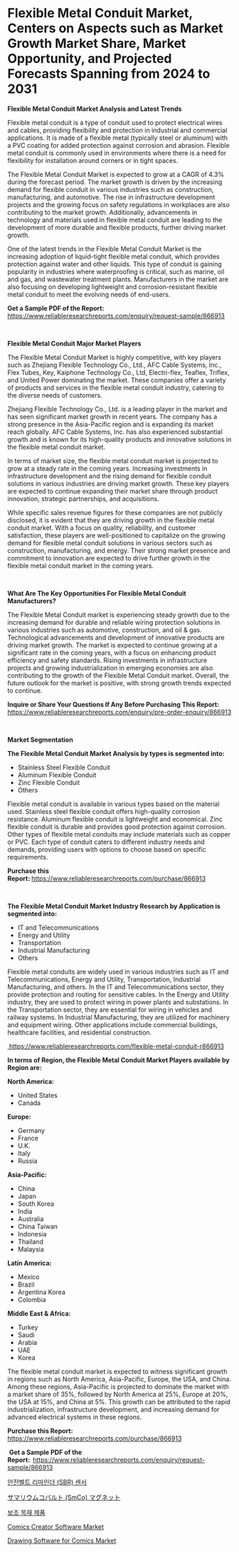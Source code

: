 <p><h1>Flexible Metal Conduit Market, Centers on Aspects such as Market Growth Market Share, Market Opportunity, and Projected Forecasts Spanning from 2024 to 2031</h1></p><p><strong>Flexible Metal Conduit Market Analysis and Latest Trends</strong></p>
<p><p>Flexible metal conduit is a type of conduit used to protect electrical wires and cables, providing flexibility and protection in industrial and commercial applications. It is made of a flexible metal (typically steel or aluminum) with a PVC coating for added protection against corrosion and abrasion. Flexible metal conduit is commonly used in environments where there is a need for flexibility for installation around corners or in tight spaces.</p><p>The Flexible Metal Conduit Market is expected to grow at a CAGR of 4.3% during the forecast period. The market growth is driven by the increasing demand for flexible conduit in various industries such as construction, manufacturing, and automotive. The rise in infrastructure development projects and the growing focus on safety regulations in workplaces are also contributing to the market growth. Additionally, advancements in technology and materials used in flexible metal conduit are leading to the development of more durable and flexible products, further driving market growth.</p><p>One of the latest trends in the Flexible Metal Conduit Market is the increasing adoption of liquid-tight flexible metal conduit, which provides protection against water and other liquids. This type of conduit is gaining popularity in industries where waterproofing is critical, such as marine, oil and gas, and wastewater treatment plants. Manufacturers in the market are also focusing on developing lightweight and corrosion-resistant flexible metal conduit to meet the evolving needs of end-users.</p></p>
<p><strong>Get a Sample PDF of the Report:&nbsp;</strong> <a href="https://www.reliableresearchreports.com/enquiry/request-sample/866913">https://www.reliableresearchreports.com/enquiry/request-sample/866913</a></p>
<p>&nbsp;</p>
<p><strong>Flexible Metal Conduit Major Market Players</strong></p>
<p><p>The Flexible Metal Conduit Market is highly competitive, with key players such as Zhejiang Flexible Technology Co., Ltd., AFC Cable Systems, Inc., Flex Tubes, Key, Kaiphone Technology Co., Ltd, Electri-flex, Teaflex, Triflex, and United Power dominating the market. These companies offer a variety of products and services in the flexible metal conduit industry, catering to the diverse needs of customers.</p><p>Zhejiang Flexible Technology Co., Ltd. is a leading player in the market and has seen significant market growth in recent years. The company has a strong presence in the Asia-Pacific region and is expanding its market reach globally. AFC Cable Systems, Inc. has also experienced substantial growth and is known for its high-quality products and innovative solutions in the flexible metal conduit market.</p><p>In terms of market size, the flexible metal conduit market is projected to grow at a steady rate in the coming years. Increasing investments in infrastructure development and the rising demand for flexible conduit solutions in various industries are driving market growth. These key players are expected to continue expanding their market share through product innovation, strategic partnerships, and acquisitions.</p><p>While specific sales revenue figures for these companies are not publicly disclosed, it is evident that they are driving growth in the flexible metal conduit market. With a focus on quality, reliability, and customer satisfaction, these players are well-positioned to capitalize on the growing demand for flexible metal conduit solutions in various sectors such as construction, manufacturing, and energy. Their strong market presence and commitment to innovation are expected to drive further growth in the flexible metal conduit market in the coming years.</p></p>
<p>&nbsp;</p>
<p><strong>What Are The Key Opportunities For Flexible Metal Conduit Manufacturers?</strong></p>
<p><p>The Flexible Metal Conduit market is experiencing steady growth due to the increasing demand for durable and reliable wiring protection solutions in various industries such as automotive, construction, and oil & gas. Technological advancements and development of innovative products are driving market growth. The market is expected to continue growing at a significant rate in the coming years, with a focus on enhancing product efficiency and safety standards. Rising investments in infrastructure projects and growing industrialization in emerging economies are also contributing to the growth of the Flexible Metal Conduit market. Overall, the future outlook for the market is positive, with strong growth trends expected to continue.</p></p>
<p><strong>Inquire or Share Your Questions If Any Before Purchasing This Report:</strong> <a href="https://www.reliableresearchreports.com/enquiry/pre-order-enquiry/866913">https://www.reliableresearchreports.com/enquiry/pre-order-enquiry/866913</a></p>
<p>&nbsp;</p>
<p><strong>Market Segmentation</strong></p>
<p><strong>The Flexible Metal Conduit Market Analysis by types is segmented into:</strong></p>
<p><ul><li>Stainless Steel Flexible Conduit</li><li>Aluminum Flexible Conduit</li><li>Zinc Flexible Conduit</li><li>Others</li></ul></p>
<p><p>Flexible metal conduit is available in various types based on the material used. Stainless steel flexible conduit offers high-quality corrosion resistance. Aluminum flexible conduit is lightweight and economical. Zinc flexible conduit is durable and provides good protection against corrosion. Other types of flexible metal conduits may include materials such as copper or PVC. Each type of conduit caters to different industry needs and demands, providing users with options to choose based on specific requirements.</p></p>
<p><strong>Purchase this Report:&nbsp;</strong><a href="https://www.reliableresearchreports.com/purchase/866913">https://www.reliableresearchreports.com/purchase/866913</a></p>
<p>&nbsp;</p>
<p><strong>The Flexible Metal Conduit Market Industry Research by Application is segmented into:</strong></p>
<p><ul><li>IT and Telecommunications</li><li>Energy and Utility</li><li>Transportation</li><li>Industrial Manufacturing</li><li>Others</li></ul></p>
<p><p>Flexible metal conduits are widely used in various industries such as IT and Telecommunications, Energy and Utility, Transportation, Industrial Manufacturing, and others. In the IT and Telecommunications sector, they provide protection and routing for sensitive cables. In the Energy and Utility industry, they are used to protect wiring in power plants and substations. In the Transportation sector, they are essential for wiring in vehicles and railway systems. In Industrial Manufacturing, they are utilized for machinery and equipment wiring. Other applications include commercial buildings, healthcare facilities, and residential construction.</p></p>
<p><a href="https://www.reliableresearchreports.com/flexible-metal-conduit-r866913">&nbsp;https://www.reliableresearchreports.com/flexible-metal-conduit-r866913</a></p>
<p><strong>In terms of Region, the Flexible Metal Conduit Market Players available by Region are:</strong></p>
<p>
    <p> <strong> North America: </strong>
        <ul>
            <li>United States</li>
            <li>Canada</li>
        </ul>
        </p> 
    <p> <strong> Europe: </strong>
        <ul>
            <li>Germany</li>
            <li>France</li>
            <li>U.K.</li>
            <li>Italy</li>
            <li>Russia</li>
        </ul>
        </p> 
    <p> <strong> Asia-Pacific: </strong>
        <ul>
            <li>China</li>
            <li>Japan</li>
            <li>South Korea</li>
            <li>India</li>
            <li>Australia</li>
            <li>China Taiwan</li>
            <li>Indonesia</li>
            <li>Thailand</li>
            <li>Malaysia</li>
        </ul>
        </p> 
    <p> <strong> Latin America: </strong>
        <ul>
            <li>Mexico</li>
            <li>Brazil</li>
            <li>Argentina Korea</li>
            <li>Colombia</li>
        </ul>
        </p> 
    <p> <strong> Middle East & Africa: </strong>
        <ul>
            <li>Turkey</li>
            <li>Saudi</li>
            <li>Arabia</li>
            <li>UAE</li>
            <li>Korea</li>
        </ul>
    </p>
    </p>
<p><p>The flexible metal conduit market is expected to witness significant growth in regions such as North America, Asia-Pacific, Europe, the USA, and China. Among these regions, Asia-Pacific is projected to dominate the market with a market share of 35%, followed by North America at 25%, Europe at 20%, the USA at 15%, and China at 5%. This growth can be attributed to the rapid industrialization, infrastructure development, and increasing demand for advanced electrical systems in these regions.</p></p>
<p><strong>Purchase this Report: </strong><a href="https://www.reliableresearchreports.com/purchase/866913">https://www.reliableresearchreports.com/purchase/866913</a></p>
<p>&nbsp;<strong>Get a Sample PDF of the Report:&nbsp;&nbsp;</strong><a href="https://www.reliableresearchreports.com/enquiry/request-sample/866913">https://www.reliableresearchreports.com/enquiry/request-sample/866913</a></p>
<p><strong></strong></p>
<p><p><a href="https://github.com/victorsharp87978/Market-Research-Report-List-1/blob/main/6144135129396.md">안전벨트 리마인더 (SBR) 센서</a></p><p><a href="https://github.com/SimeonBode1/Market-Research-Report-List-1/blob/main/553765790606.md">サマリウムコバルト (SmCo) マグネット</a></p><p><a href="https://github.com/hasanrajibul387/Market-Research-Report-List-1/blob/main/5458064129397.md">보조 목재 제품</a></p><p><a href="https://github.com/JermaineCrona2023/Market-Research-Report-List-1/blob/main/comics-creator-software-market.md">Comics Creator Software Market</a></p><p><a href="https://github.com/AlysaLedner2023/Market-Research-Report-List-2/blob/main/drawing-software-for-comics-market.md">Drawing Software for Comics Market</a></p></p>